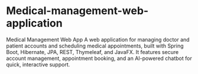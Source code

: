 # Medical-management-web-application
Medical Management Web App A web application for managing doctor and patient accounts and scheduling medical appointments, built with Spring Boot, Hibernate, JPA, REST, Thymeleaf, and JavaFX. It features secure account management, appointment booking, and an AI-powered chatbot for quick, interactive support.
